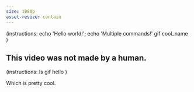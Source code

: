 ```yaml
---
size: 1080p
asset-resize: contain
---
```

(instructions:
	echo 'Hello world!'; echo 'Multiple commands!'
	gif
	cool_name
)

This video was not made by a human.
---
(instructions:
	ls
	gif
	hello
)

Which is pretty cool.
